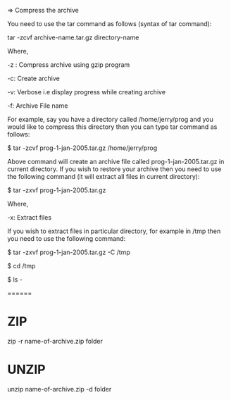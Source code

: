 => Compress the archive

You need to use the tar command as follows (syntax of tar command):

tar -zcvf archive-name.tar.gz directory-name

Where,

-z : Compress archive using gzip program

-c: Create archive

-v: Verbose i.e display progress while creating archive

-f: Archive File name

For example, say you have a directory called /home/jerry/prog and you would like to compress this directory then you can type tar command as follows:

$ tar -zcvf prog-1-jan-2005.tar.gz /home/jerry/prog

Above command will create an archive file called prog-1-jan-2005.tar.gz in current directory. If you wish to restore your archive then you need to use the following command (it will extract all files in current directory):

$ tar -zxvf prog-1-jan-2005.tar.gz

Where,

-x: Extract files

If you wish to extract files in particular directory, for example in /tmp then you need to use the following command:

$ tar -zxvf prog-1-jan-2005.tar.gz -C /tmp

$ cd /tmp

$ ls - 

======

# ZIP

zip -r name-of-archive.zip folder

# UNZIP

unzip name-of-archive.zip -d folder


